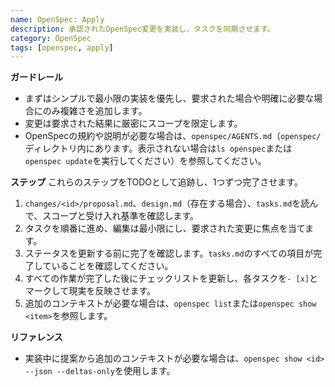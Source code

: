```yaml
---
name: OpenSpec: Apply
description: 承認されたOpenSpec変更を実装し、タスクを同期させます。
category: OpenSpec
tags: [openspec, apply]
---
```

<!-- OPENSPEC:START -->
**ガードレール**
- まずはシンプルで最小限の実装を優先し、要求された場合や明確に必要な場合にのみ複雑さを追加します。
- 変更は要求された結果に厳密にスコープを限定します。
- OpenSpecの規約や説明が必要な場合は、`openspec/AGENTS.md`（`openspec/`ディレクトリ内にあります。表示されない場合は`ls openspec`または`openspec update`を実行してください）を参照してください。

**ステップ**
これらのステップをTODOとして追跡し、1つずつ完了させます。
1. `changes/<id>/proposal.md`、`design.md`（存在する場合）、`tasks.md`を読んで、スコープと受け入れ基準を確認します。
2. タスクを順番に進め、編集は最小限にし、要求された変更に焦点を当てます。
3. ステータスを更新する前に完了を確認します。`tasks.md`のすべての項目が完了していることを確認してください。
4. すべての作業が完了した後にチェックリストを更新し、各タスクを`- [x]`とマークして現実を反映させます。
5. 追加のコンテキストが必要な場合は、`openspec list`または`openspec show <item>`を参照します。

**リファレンス**
- 実装中に提案から追加のコンテキストが必要な場合は、`openspec show <id> --json --deltas-only`を使用します。
<!-- OPENSPEC:END -->
